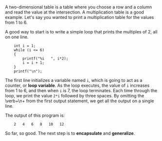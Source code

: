 A two-dimensional table is a table where you choose a row and a column and read the value at the intersection.  A multiplication table is a good example.  Let's say you wanted to print a multiplication table for the values from 1 to 6.

A good way to start is to write a simple loop that prints the multiples of 2, all on one line.

```code
    int i = 1;
    while (i <= 6) 
    {
        printf("%i   ", i*2);
        i = i + 1;
    }
    printf("\n");
```
The first line initializes a variable named `i`, which is going to act as a counter, or **loop variable**.  As the loop executes, the value of `i` increases from 1 to 6, and then when `i` is 7, the loop terminates.  Each time through the loop, we print the value `2*i` followed by three spaces.  By omitting the  \verb+\n+ from the first output statement, we get  all the output on a single line.


The output of this program is:

```code
    2   4   6   8   10   12
```
So far, so good.  The next step is to **encapsulate** and **generalize**.